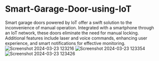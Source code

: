 # Smart-Garage-Door-using-IoT
Smart garage doors powered by IoT offer a swift solution to the inconvenience of manual operation. Integrated with a smartphone through an IoT network, these doors eliminate the need for manual locking. Additional features include laser and voice commands, enhancing user experience, and smart notifications for effective monitoring.
![Screenshot 2024-03-23 123216](https://github.com/pantaganisanthoshraj/Smart-Garage-Door-using-IoT/assets/140272175/326ff5ad-0629-4d15-82c7-90d54b2a46af)
![Screenshot 2024-03-23 123354](https://github.com/pantaganisanthoshraj/Smart-Garage-Door-using-IoT/assets/140272175/3822bfa3-cfbb-43ca-80f2-35788f4a4e5c)
![Screenshot 2024-03-23 123426](https://github.com/pantaganisanthoshraj/Smart-Garage-Door-using-IoT/assets/140272175/ccc1fb26-10d3-4fb3-aa17-35362cad205c)
